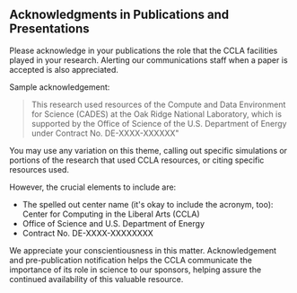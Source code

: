 ## Acknowledgments in Publications and Presentations

Please acknowledge in your publications the role that the CCLA facilities played in your research. Alerting our communications staff when a paper is accepted is also appreciated.

Sample acknowledgement:

> This research used resources of the Compute and Data Environment for Science (CADES) at the Oak Ridge National Laboratory, which is supported by the Office of Science of the U.S. Department of Energy under Contract No. DE-XXXX-XXXXXX"


You may use any variation on this theme, calling out specific simulations or portions of the research that used CCLA resources, or citing specific resources used.

However, the crucial elements to include are:

* The spelled out center name (it's okay to include the acronym, too): Center for Computing in the Liberal Arts (CCLA)
* Office of Science and U.S. Department of Energy
* Contract No. DE-XXXX-XXXXXXXX

We appreciate your conscientiousness in this matter. Acknowledgement and pre-publication notification helps the CCLA communicate the importance of its role in science to our sponsors, helping assure the continued availability of this valuable resource.
